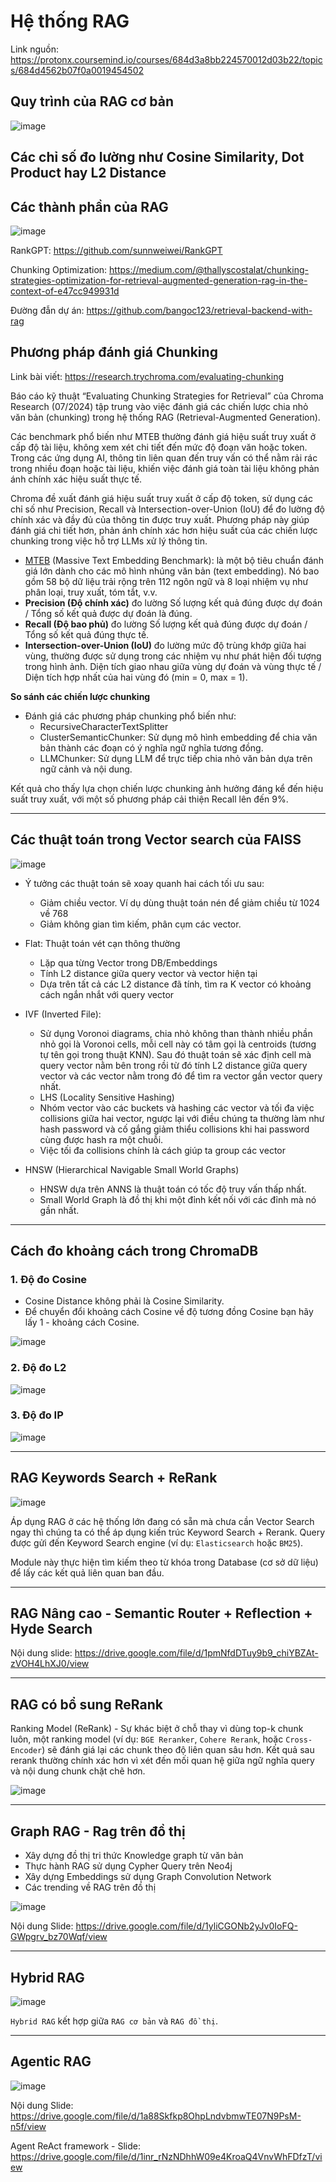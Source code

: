 # Hệ thống RAG

Link nguồn: https://protonx.coursemind.io/courses/684d3a8bb224570012d03b22/topics/684d4562b07f0a0019454502

## Quy trình của RAG cơ bản

![image](https://github.com/user-attachments/assets/8739d58d-adfe-4be4-b7c1-8678ae18d9e7)

## Các chỉ số đo lường như Cosine Similarity, Dot Product hay L2 Distance

## Các thành phần của RAG

![image](https://github.com/user-attachments/assets/03de0aa0-6a93-4fb1-a694-ec1ae9e1b581)

RankGPT: https://github.com/sunnweiwei/RankGPT

Chunking Optimization: https://medium.com/@thallyscostalat/chunking-strategies-optimization-for-retrieval-augmented-generation-rag-in-the-context-of-e47cc949931d

Đường đẫn dự án: https://github.com/bangoc123/retrieval-backend-with-rag

## Phương pháp đánh giá Chunking

Link bài viết: https://research.trychroma.com/evaluating-chunking

Báo cáo kỹ thuật “Evaluating Chunking Strategies for Retrieval” của Chroma Research (07/2024) tập trung vào việc đánh giá các chiến lược chia nhỏ văn bản (chunking) trong hệ thống RAG (Retrieval-Augmented Generation).

Các benchmark phổ biến như MTEB thường đánh giá hiệu suất truy xuất ở cấp độ tài liệu, không xem xét chi tiết đến mức độ đoạn văn hoặc token. Trong các ứng dụng AI, thông tin liên quan đến truy vấn có thể nằm rải rác trong nhiều đoạn hoặc tài liệu, khiến việc đánh giá toàn tài liệu không phản ánh chính xác hiệu suất thực tế.

Chroma đề xuất đánh giá hiệu suất truy xuất ở cấp độ token, sử dụng các chỉ số như Precision, Recall và Intersection-over-Union (IoU) để đo lường độ chính xác và đầy đủ của thông tin được truy xuất. Phương pháp này giúp đánh giá chi tiết hơn, phản ánh chính xác hơn hiệu suất của các chiến lược chunking trong việc hỗ trợ LLMs xử lý thông tin.
- [MTEB](https://github.com/embeddings-benchmark/mteb) (Massive Text Embedding Benchmark): là một bộ tiêu chuẩn đánh giá lớn dành cho các mô hình nhúng văn bản (text embedding). Nó bao gồm 58 bộ dữ liệu trải rộng trên 112 ngôn ngữ và 8 loại nhiệm vụ như phân loại, truy xuất, tóm tắt, v.v.
- **Precision (Độ chính xác)** đo lường Số lượng kết quả đúng được dự đoán / Tổng số kết quả được dự đoán là đúng.
- **Recall (Độ bao phủ)** đo lường Số lượng kết quả đúng được dự đoán / Tổng số kết quả đúng thực tế.
- **Intersection-over-Union (IoU)** đo lường mức độ trùng khớp giữa hai vùng, thường được sử dụng trong các nhiệm vụ như phát hiện đối tượng trong hình ảnh. Diện tích giao nhau giữa vùng dự đoán và vùng thực tế / Diện tích hợp nhất của hai vùng đó (min = 0, max = 1).

**So sánh các chiến lược chunking**
- Đánh giá các phương pháp chunking phổ biến như:
  + RecursiveCharacterTextSplitter
  + ClusterSemanticChunker: Sử dụng mô hình embedding để chia văn bản thành các đoạn có ý nghĩa ngữ nghĩa tương đồng.
  + LLMChunker: Sử dụng LLM để trực tiếp chia nhỏ văn bản dựa trên ngữ cảnh và nội dung.

Kết quả cho thấy lựa chọn chiến lược chunking ảnh hưởng đáng kể đến hiệu suất truy xuất, với một số phương pháp cải thiện Recall lên đến 9%.

---
## Các thuật toán trong Vector search của FAISS
![image](https://github.com/user-attachments/assets/4b048803-731a-497b-ad57-ecd9a1f60291)

- Ý tưởng các thuật toán sẽ xoay quanh hai cách tối ưu sau:
  + Giảm chiều vector. Ví dụ dùng thuật toán nén để giảm chiều từ 1024 về 768
  + Giảm không gian tìm kiếm, phân cụm các vector.

- Flat: Thuật toán vét cạn thông thường
  + Lặp qua từng Vector trong DB/Embeddings
  + Tính L2 distance giữa query vector và vector hiện tại
  + Dựa trên tất cả các L2 distance đã tính, tìm ra K vector có khoảng cách ngắn nhắt với query vector
- IVF (Inverted File):
  + Sử dụng Voronoi diagrams, chia nhỏ không than thành nhiều phần nhỏ gọi là Voronoi cells, mỗi cell này có tâm gọi là centroids (tương tự tên gọi trong thuật KNN). Sau đó thuật toán sẽ xác định cell mà query vector nằm bên trong rồi từ đó tính L2 distance giữa query vector và các vector nằm trong đó để tìm ra vector gần vector query nhất.
  + LHS (Locality Sensitive Hashing)
  + Nhóm vector vào các buckets và hashing các vector và tối đa việc collisions giữa hai vector, ngược lại với điều chúng ta thường làm như hash password và cố gắng giảm thiểu collisions khi hai password cùng được hash ra một chuỗi.
  + Việc tối đa collisions chính là cách giúp ta group các vector
- HNSW (Hierarchical Navigable Small World Graphs)
  + HNSW dựa trên ANNS là thuật toán có tốc độ truy vấn thấp nhất.
  + Small World Graph là đồ thị khi một đỉnh kết nối với các đỉnh mà nó gần nhất.

---
## Cách đo khoảng cách trong ChromaDB
### 1. Độ đo Cosine
- Cosine Distance không phải là Cosine Similarity.
- Để chuyển đổi khoảng cách Cosine về độ tương đồng Cosine bạn hãy lấy 1 - khoảng cách Cosine. 

![image](https://github.com/user-attachments/assets/4e5806aa-492e-43da-9079-317aa362f72c)

### 2. Độ đo L2
![image](https://github.com/user-attachments/assets/741f2e59-485c-4001-9e1c-20e1869f9e2f)

### 3. Độ đo IP
![image](https://github.com/user-attachments/assets/6e478229-dacc-405d-a5e3-5d0bec7958b6)

---
## RAG Keywords Search + ReRank
![image](https://github.com/user-attachments/assets/ef87f7a1-cb3d-4200-a650-8e7517d3dd2b)

Áp dụng RAG ở các hệ thống lớn đang có sẵn mà chưa cần Vector Search ngay thì chúng ta có thể áp dụng kiến trúc Keyword Search + Rerank.
Query được gửi đến Keyword Search engine (ví dụ: `Elasticsearch` hoặc `BM25`).

Module này thực hiện tìm kiếm theo từ khóa trong Database (cơ sở dữ liệu) để lấy các kết quả liên quan ban đầu.

---
## RAG Nâng cao - Semantic Router + Reflection + Hyde Search

Nội dung slide: https://drive.google.com/file/d/1pmNfdDTuy9b9_chiYBZAt-zVOH4LhXJ0/view

---
## RAG có bổ sung ReRank

Ranking Model (ReRank) - Sự khác biệt ở chỗ thay vì dùng top-k chunk luôn, một ranking model (ví dụ: `BGE Reranker`, `Cohere Rerank`, hoặc `Cross-Encoder`) sẽ đánh giá lại các chunk theo độ liên quan sâu hơn.
Kết quả sau rerank thường chính xác hơn vì xét đến mối quan hệ giữa ngữ nghĩa query và nội dung chunk chặt chẽ hơn.

![image](https://github.com/user-attachments/assets/89fbff5f-4668-4753-bd69-21fb8e519e73)

---
## Graph RAG - Rag trên đồ thị
- Xây dựng đồ thị tri thức Knowledge graph từ văn bản
- Thực hành RAG sử dụng Cypher Query trên Neo4j
- Xây dựng Embeddings sử dụng Graph Convolution Network
- Các trending về RAG trên đồ thị

![image](https://github.com/user-attachments/assets/904b2cd1-209d-4563-91b3-ff06f87a4077)

Nội dung Slide: https://drive.google.com/file/d/1yliCGONb2yJv0IoFQ-GWpgrv_bz70Wqf/view

---
## Hybrid RAG
![image](https://github.com/user-attachments/assets/c15e3bda-4139-4032-8d9f-7a9e13d6a09d)

`Hybrid RAG` kết hợp giữa `RAG cơ bản` và `RAG đồ thị`.

---
## Agentic RAG
![image](https://github.com/user-attachments/assets/d9312207-5625-4c23-a18e-0fcd6e38882c)

Nội dung Slide: https://drive.google.com/file/d/1a88Skfkp8OhpLndvbmwTE07N9PsM-n5f/view

Agent ReAct framework - Slide: https://drive.google.com/file/d/1inr_rNzNDhhW09e4KroaQ4VnvWhFDfzT/view


